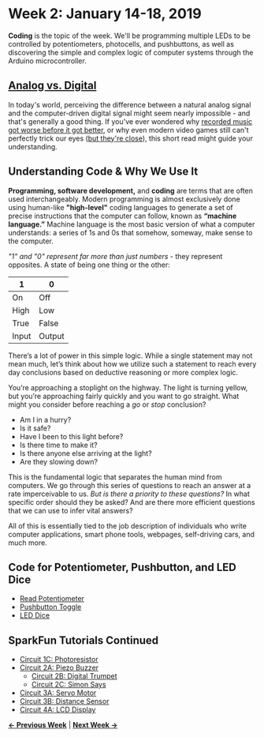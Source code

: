 # Week 2: January 14-18, 2019

**Coding** is the topic of the week. We'll be programming multiple LEDs to be controlled by potentiometers, photocells, and pushbuttons, as well as discovering the simple and complex logic of computer systems through the Arduino microcontroller.

## [Analog vs. Digital](https://learn.sparkfun.com/tutorials/analog-vs-digital/all)

In today's world, perceiving the difference between a natural analog signal and the computer-driven digital signal might seem nearly impossible - and that's generally a good thing. If you've ever wondered why [recorded music got worse before it got better](https://www.quora.com/Are-CDs-better-audio-quality-than-an-MP3), or why even modern video games still can't perfectly trick our eyes ([but they're close](https://www.youtube.com/watch?v=C2BTDCTY8yw)), this short read might guide your understanding.

## Understanding Code & Why We Use It

**Programming, software development,** and **coding** are terms that are often used interchangeably. Modern programming is almost exclusively done using human-like **"high-level"** coding languages to generate a set of precise instructions that the computer can follow, known as **“machine language.”** Machine language is the most basic version of what a computer understands: a series of 1s and 0s that somehow, someway, make sense to the computer.

_"1" and "0" represent far more than just numbers_ - they represent opposites. A state of being one thing or the other:

1 | 0
---|---
On | Off
High | Low
True | False
Input | Output


There’s a lot of power in this simple logic. While a single statement may not mean much, let’s think about how we utilize such a statement to reach every day conclusions based on deductive reasoning or more complex logic.

You’re approaching a stoplight on the highway. The light is turning yellow, but you’re approaching fairly quickly and you want to go straight. What might you consider before reaching a _go_ or _stop_ conclusion?
* Am I in a hurry?
* Is it safe?
* Have I been to this light before?
* Is there time to make it?
* Is there anyone else arriving at the light?
 * Are they slowing down?

This is the fundamental logic that separates the human mind from computers. We go through this series of questions to reach an answer at a rate imperceivable to us. _But is there a priority to these questions?_ In what specific order should they be asked? And are there more efficient questions that we can use to infer vital answers?

All of this is essentially tied to the job description of individuals who write computer applications, smart phone tools, webpages, self-driving cars, and much more.

## Code for Potentiometer, Pushbutton, and LED Dice

* [Read Potentiometer](https://raw.githubusercontent.com/jlaurentpdx/beginning-maker-tech/gh-pages/code/Read_Potentiometer.ino)
* [Pushbutton Toggle](https://raw.githubusercontent.com/jlaurentpdx/beginning-maker-tech/gh-pages/code/Pushbutton_Toggle.ino)
* [LED Dice](https://raw.githubusercontent.com/jlaurentpdx/beginning-maker-tech/gh-pages/code/LED_Dice.ino)

## SparkFun Tutorials Continued
* [Circuit 1C: Photoresistor](https://learn.sparkfun.com/tutorials/sparkfun-inventors-kit-experiment-guide---v40/circuit-1c-photoresistor)
* [Circuit 2A: Piezo Buzzer](https://learn.sparkfun.com/tutorials/sparkfun-inventors-kit-experiment-guide---v40/circuit-2a-buzzer)
  * [Circuit 2B: Digital Trumpet](https://learn.sparkfun.com/tutorials/sparkfun-inventors-kit-experiment-guide---v40/circuit-2b-digital-trumpet)
  * [Circuit 2C: Simon Says](https://learn.sparkfun.com/tutorials/sparkfun-inventors-kit-experiment-guide---v40/circuit-2c-simon-says-game-)
* [Circuit 3A: Servo Motor](https://learn.sparkfun.com/tutorials/sparkfun-inventors-kit-experiment-guide---v40/circuit-3a-servo-motors)
* [Circuit 3B: Distance Sensor](https://learn.sparkfun.com/tutorials/sparkfun-inventors-kit-experiment-guide---v40/circuit-3b-distance-sensor)
* [Circuit 4A: LCD Display](https://learn.sparkfun.com/tutorials/sparkfun-inventors-kit-experiment-guide---v40/circuit-4a-lcd-hello-world)

**[&larr; Previous Week](https://jlaurentpdx.github.io/beginning-maker-tech/week/1)** | **[Next Week &rarr;](https://jlaurentpdx.github.io/beginning-maker-tech/week/3)** 
